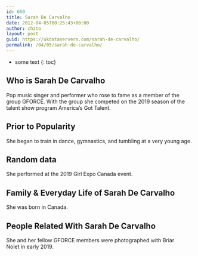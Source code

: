 ```yaml
---
id: 660
title: Sarah De Carvalho
date: 2012-04-05T00:25:43+00:00
author: chito
layout: post
guid: https://ukdataservers.com/sarah-de-carvalho/
permalink: /04/05/sarah-de-carvalho/
---
```


* some text
{: toc}
          
          
## Who is  Sarah De Carvalho
                  
                  
                  
Pop music singer and performer who rose to fame as a member of the group GFORCE. With the group she competed on the 2019 season of the talent show program America&#8217;s Got Talent.
                  
                
                
                
## Prior to Popularity 
                  
                  
                  
She began to train in dance, gymnastics, and tumbling at a very young age.
                  
                
                
                
## Random data 
                  
                  
                  
She performed at the 2019 Girl Expo Canada event. 
                  
                
                
                
## Family & Everyday Life of Sarah De Carvalho
                  
                  
                  
She was born in Canada. 
                  
                
                
                
## People Related With  Sarah De Carvalho
                  
                  
                  
She and her fellow GFORCE members were photographed with Briar Nolet in early 2019. 
                  
                
              
            
          
          
          
    
    
  
